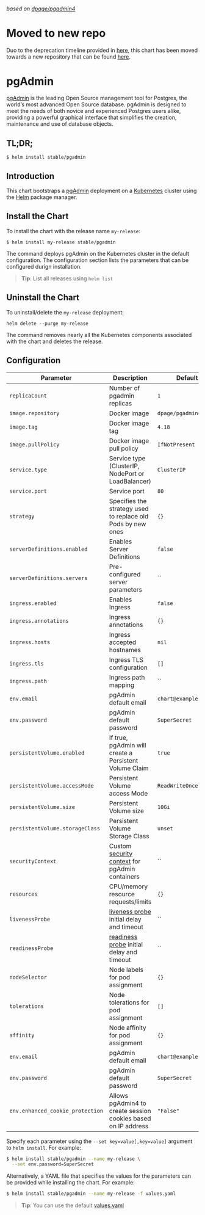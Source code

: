 ###### based on [dpage/pgadmin4]

# Moved to new repo

Duo to the deprecation timeline provided in [here](https://github.com/helm/charts), this chart has been moved towards a new repository that can be found [here](https://github.com/rowanruseler/helm-charts/tree/master/charts/pgadmin4).

# pgAdmin

[pgAdmin](https://www.pgadmin.org/) is the leading Open Source management tool for Postgres, the world’s most advanced Open Source database. pgAdmin is designed to meet the needs of both novice and experienced Postgres users alike, providing a powerful graphical interface that simplifies the creation, maintenance and use of database objects.

## TL;DR;

```console
$ helm install stable/pgadmin
```

## Introduction

This chart bootstraps a [pgAdmin](https://www.pgadmin.org/) deployment on a [Kubernetes](http://kubernetes.io) cluster using the [Helm](https://helm.sh) package manager.

## Install the Chart

To install the chart with the release name `my-release`:

```console
$ helm install my-release stable/pgadmin
```

The command deploys pgAdmin on the Kubernetes cluster in the default configuration. The configuration section lists the parameters that can be configured durign installation.

> **Tip**: List all releases using `helm list`

## Uninstall the Chart

To uninstall/delete the `my-release` deployment:

```console
helm delete --purge my-release
```

The command removes nearly all the Kubernetes components associated with the chart and deletes the release.

## Configuration

| Parameter | Description | Default |
| --------- | ----------- | ------- |
| `replicaCount` | Number of pgadmin replicas | `1` |
| `image.repository` | Docker image | `dpage/pgadmin4` |
| `image.tag` | Docker image tag | `4.18` |
| `image.pullPolicy` | Docker image pull policy | `IfNotPresent` |
| `service.type` | Service type (ClusterIP, NodePort or LoadBalancer) | `ClusterIP` |
| `service.port` | Service port | `80` |
| `strategy` | Specifies the strategy used to replace old Pods by new ones | `{}` |
| `serverDefinitions.enabled` | Enables Server Definitions | `false` |
| `serverDefinitions.servers` | Pre-configured server parameters | `` |
| `ingress.enabled` | Enables Ingress | `false` |
| `ingress.annotations` | Ingress annotations | `{}` |
| `ingress.hosts` | Ingress accepted hostnames | `nil` |
| `ingress.tls` | Ingress TLS configuration | `[]` |
| `ingress.path` | Ingress path mapping | `` |
| `env.email` | pgAdmin default email | `chart@example.local` |
| `env.password` | pgAdmin default password | `SuperSecret` |
| `persistentVolume.enabled` | If true, pgAdmin will create a Persistent Volume Claim | `true` |
| `persistentVolume.accessMode` | Persistent Volume access Mode | `ReadWriteOnce` |
| `persistentVolume.size` | Persistent Volume size | `10Gi` |
| `persistentVolume.storageClass` | Persistent Volume Storage Class | `unset` |
| `securityContext` | Custom [security context](https://kubernetes.io/docs/tasks/configure-pod-container/security-context/) for pgAdmin containers | `` |
| `resources` | CPU/memory resource requests/limits | `{}` |
| `livenessProbe` | [liveness probe](https://kubernetes.io/docs/tasks/configure-pod-container/configure-liveness-readiness-startup-probes/) initial delay and timeout | `` |
| `readinessProbe` | [readiness probe](https://kubernetes.io/docs/tasks/configure-pod-container/configure-liveness-readiness-startup-probes/) initial delay and timeout | `` |
| `nodeSelector` | Node labels for pod assignment | `{}` |
| `tolerations` | Node tolerations for pod assignment | `[]` |
| `affinity` | Node affinity for pod assignment | `{}` |
| `env.email` | pgAdmin default email | `chart@example.local` |
| `env.password` | pgAdmin default password | `SuperSecret` |
| `env.enhanced_cookie_protection` | Allows pgAdmin4 to create session cookies based on IP address | `"False"` |

Specify each parameter using the `--set key=value[,key=value]` argument to `helm install`. For example:

```bash
$ helm install stable/pgadmin --name my-release \
  --set env.password=SuperSecret
```

Alternatively, a YAML file that specifies the values for the parameters can be
provided while installing the chart. For example:

```bash
$ helm install stable/pgadmin --name my-release -f values.yaml
```

> **Tip**: You can use the default [values.yaml](values.yaml)

[dpage/pgadmin4]: https://hub.docker.com/r/dpage/pgadmin4
